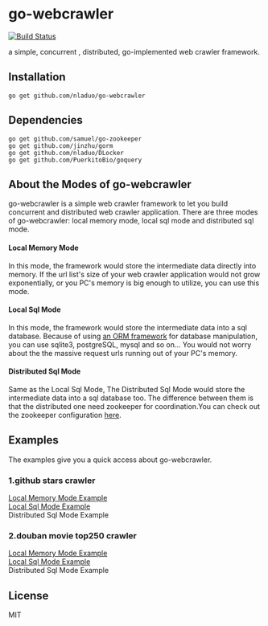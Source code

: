 # go-webcrawler
[![Build Status](https://travis-ci.org/nladuo/go-webcrawler.svg)](https://travis-ci.org/nladuo/go-webcrawler)

a simple, concurrent , distributed, go-implemented web crawler framework.<br>

## Installation
```
go get github.com/nladuo/go-webcrawler  
```
## Dependencies
```
go get github.com/samuel/go-zookeeper
go get github.com/jinzhu/gorm
go get github.com/nladuo/DLocker
go get github.com/PuerkitoBio/goquery
```
## About the Modes of go-webcrawler
go-webcrawler is a simple web crawler framework to let you build concurrent and distributed web crawler application. There are three modes of go-webcrawler: local memory mode, local sql mode and distributed sql mode.
#### Local Memory Mode
In this mode, the framework would store the intermediate data directly into memory. If the url list's size of your web crawler application would not grow exponentially, or you PC's memory is big enough to utilize, you can use this mode.

#### Local Sql Mode
In this mode, the framework would store the intermediate data into a sql database. Because of using [an ORM framework](https://github.com/jinzhu/gorm) for database manipulation, you can use sqlite3, postgreSQL, mysql and so on... You would not worry about the the massive request urls running out of your PC's memory.

#### Distributed Sql Mode
Same as the Local Sql Mode, The Distributed Sql Mode would store the intermediate data into a sql database too. The difference between them is that the distributed one need zookeeper for coordination.You can check out the zookeeper configuration <a href="http://zookeeper.apache.org/doc/r3.4.6/zookeeperStarted.html">here</a>.

## Examples
The examples give you a quick access about go-webcrawler.
### 1.github stars crawler
[Local Memory Mode Example](./example/github_stars/github_stars.go)  
[Local Sql Mode Example](./example/github_stars/local_sql_mode/github_stars.go)    
Distributed Sql Mode Example

### 2.douban movie top250 crawler
[Local Memory Mode Example](./example/douban_movie_top250/douban_movie_top250.go)  
[Local Sql Mode Example](./example/douban_movie_top250/local_sql_mode/douban_movie_top250.go)  
Distributed Sql Mode Example

## License
MIT